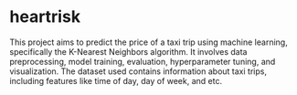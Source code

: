 # heartrisk
This project aims to predict the price of a taxi trip using machine learning, specifically the K-Nearest Neighbors algorithm. It involves data preprocessing, model training, evaluation, hyperparameter tuning, and visualization. The dataset used contains information about taxi trips, including features like time of day, day of week, and etc.
